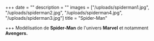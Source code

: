 +++
date = ""
description = ""
images = ["/uploads/spiderman1.jpg", "/uploads/spiderman2.jpg", "/uploads/spiderman4.jpg", "/uploads/spiderman3.jpg"]
title = "Spider-Man"

+++
Modélisation de **Spider-Man** de l'univers **Marvel** et notamment **Avengers.**